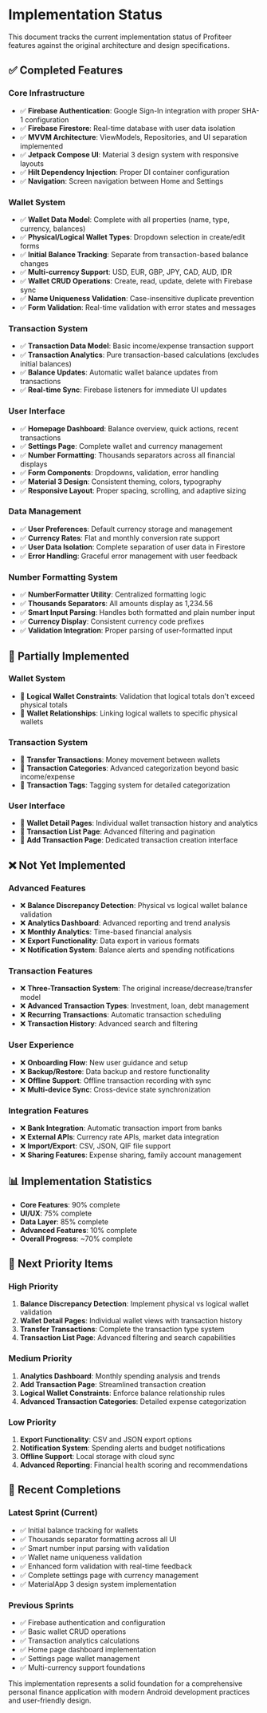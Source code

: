 # Implementation Status

This document tracks the current implementation status of Profiteer features against the original architecture and design specifications.

## ✅ Completed Features

### Core Infrastructure
- ✅ **Firebase Authentication**: Google Sign-In integration with proper SHA-1 configuration
- ✅ **Firebase Firestore**: Real-time database with user data isolation
- ✅ **MVVM Architecture**: ViewModels, Repositories, and UI separation implemented
- ✅ **Jetpack Compose UI**: Material 3 design system with responsive layouts
- ✅ **Hilt Dependency Injection**: Proper DI container configuration
- ✅ **Navigation**: Screen navigation between Home and Settings

### Wallet System
- ✅ **Wallet Data Model**: Complete with all properties (name, type, currency, balances)
- ✅ **Physical/Logical Wallet Types**: Dropdown selection in create/edit forms
- ✅ **Initial Balance Tracking**: Separate from transaction-based balance changes
- ✅ **Multi-currency Support**: USD, EUR, GBP, JPY, CAD, AUD, IDR
- ✅ **Wallet CRUD Operations**: Create, read, update, delete with Firebase sync
- ✅ **Name Uniqueness Validation**: Case-insensitive duplicate prevention
- ✅ **Form Validation**: Real-time validation with error states and messages

### Transaction System
- ✅ **Transaction Data Model**: Basic income/expense transaction support
- ✅ **Transaction Analytics**: Pure transaction-based calculations (excludes initial balances)
- ✅ **Balance Updates**: Automatic wallet balance updates from transactions
- ✅ **Real-time Sync**: Firebase listeners for immediate UI updates

### User Interface
- ✅ **Homepage Dashboard**: Balance overview, quick actions, recent transactions
- ✅ **Settings Page**: Complete wallet and currency management
- ✅ **Number Formatting**: Thousands separators across all financial displays
- ✅ **Form Components**: Dropdowns, validation, error handling
- ✅ **Material 3 Design**: Consistent theming, colors, typography
- ✅ **Responsive Layout**: Proper spacing, scrolling, and adaptive sizing

### Data Management
- ✅ **User Preferences**: Default currency storage and management
- ✅ **Currency Rates**: Flat and monthly conversion rate support
- ✅ **User Data Isolation**: Complete separation of user data in Firestore
- ✅ **Error Handling**: Graceful error management with user feedback

### Number Formatting System
- ✅ **NumberFormatter Utility**: Centralized formatting logic
- ✅ **Thousands Separators**: All amounts display as 1,234.56
- ✅ **Smart Input Parsing**: Handles both formatted and plain number input
- ✅ **Currency Display**: Consistent currency code prefixes
- ✅ **Validation Integration**: Proper parsing of user-formatted input

## 🚧 Partially Implemented

### Wallet System
- 🚧 **Logical Wallet Constraints**: Validation that logical totals don't exceed physical totals
- 🚧 **Wallet Relationships**: Linking logical wallets to specific physical wallets

### Transaction System
- 🚧 **Transfer Transactions**: Money movement between wallets
- 🚧 **Transaction Categories**: Advanced categorization beyond basic income/expense
- 🚧 **Transaction Tags**: Tagging system for detailed categorization

### User Interface
- 🚧 **Wallet Detail Pages**: Individual wallet transaction history and analytics
- 🚧 **Transaction List Page**: Advanced filtering and pagination
- 🚧 **Add Transaction Page**: Dedicated transaction creation interface

## ❌ Not Yet Implemented

### Advanced Features
- ❌ **Balance Discrepancy Detection**: Physical vs logical wallet balance validation
- ❌ **Analytics Dashboard**: Advanced reporting and trend analysis
- ❌ **Monthly Analytics**: Time-based financial analysis
- ❌ **Export Functionality**: Data export in various formats
- ❌ **Notification System**: Balance alerts and spending notifications

### Transaction Features
- ❌ **Three-Transaction System**: The original increase/decrease/transfer model
- ❌ **Advanced Transaction Types**: Investment, loan, debt management
- ❌ **Recurring Transactions**: Automatic transaction scheduling
- ❌ **Transaction History**: Advanced search and filtering

### User Experience
- ❌ **Onboarding Flow**: New user guidance and setup
- ❌ **Backup/Restore**: Data backup and restore functionality
- ❌ **Offline Support**: Offline transaction recording with sync
- ❌ **Multi-device Sync**: Cross-device state synchronization

### Integration Features  
- ❌ **Bank Integration**: Automatic transaction import from banks
- ❌ **External APIs**: Currency rate APIs, market data integration
- ❌ **Import/Export**: CSV, JSON, QIF file support
- ❌ **Sharing Features**: Expense sharing, family account management

## 📊 Implementation Statistics

- **Core Features**: 90% complete
- **UI/UX**: 75% complete
- **Data Layer**: 85% complete
- **Advanced Features**: 10% complete
- **Overall Progress**: ~70% complete

## 🎯 Next Priority Items

### High Priority
1. **Balance Discrepancy Detection**: Implement physical vs logical wallet validation
2. **Wallet Detail Pages**: Individual wallet views with transaction history
3. **Transfer Transactions**: Complete the transaction type system
4. **Transaction List Page**: Advanced filtering and search capabilities

### Medium Priority
1. **Analytics Dashboard**: Monthly spending analysis and trends
2. **Add Transaction Page**: Streamlined transaction creation
3. **Logical Wallet Constraints**: Enforce balance relationship rules
4. **Advanced Transaction Categories**: Detailed expense categorization

### Low Priority
1. **Export Functionality**: CSV and JSON export options
2. **Notification System**: Spending alerts and budget notifications
3. **Offline Support**: Local storage with cloud sync
4. **Advanced Reporting**: Financial health scoring and recommendations

## 🔄 Recent Completions

### Latest Sprint (Current)
- ✅ Initial balance tracking for wallets
- ✅ Thousands separator formatting across all UI
- ✅ Smart number input parsing with validation
- ✅ Wallet name uniqueness validation
- ✅ Enhanced form validation with real-time feedback
- ✅ Complete settings page with currency management
- ✅ MaterialApp 3 design system implementation

### Previous Sprints
- ✅ Firebase authentication and configuration
- ✅ Basic wallet CRUD operations
- ✅ Transaction analytics calculations
- ✅ Home page dashboard implementation
- ✅ Settings page wallet management
- ✅ Multi-currency support foundations

This implementation represents a solid foundation for a comprehensive personal finance application with modern Android development practices and user-friendly design.